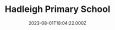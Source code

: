 ---
date: 2023-08-01T18:04:22.000Z
title: Hadleigh Primary School
latitude: 52.041165
longitude: 0.957175
category: checkin
---